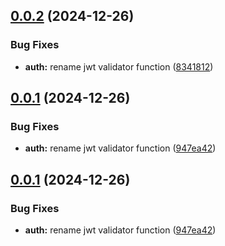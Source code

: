 ## [0.0.2](https://github.com/Ivanhahanov/kube-four-eyes/compare/v0.0.1...v0.0.2) (2024-12-26)


### Bug Fixes

* **auth:** rename jwt validator function ([8341812](https://github.com/Ivanhahanov/kube-four-eyes/commit/8341812e192aa9316f59ab89d23aec24513a15bb))

## [0.0.1](https://github.com/Ivanhahanov/kube-four-eyes/compare/v0.0.0...v0.0.1) (2024-12-26)


### Bug Fixes

* **auth:** rename jwt validator function ([947ea42](https://github.com/Ivanhahanov/kube-four-eyes/commit/947ea4225e41e91b56156f40c43e1b77fb38a7a0))

## [0.0.1](https://github.com/Ivanhahanov/kube-four-eyes/compare/v0.0.0...v0.0.1) (2024-12-26)


### Bug Fixes

* **auth:** rename jwt validator function ([947ea42](https://github.com/Ivanhahanov/kube-four-eyes/commit/947ea4225e41e91b56156f40c43e1b77fb38a7a0))
